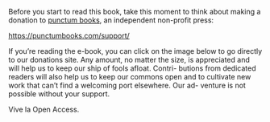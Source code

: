 Before you start to read this book, take this moment to think about making a donation to [punctum books](https://punctumbooks.com/support/), an independent non-profit press:

https://punctumbooks.com/support/

If you’re reading the e-book, you can click on the image below to go directly to our donations site. Any amount, no matter the size, is appreciated and will help us to keep our ship of fools afloat. Contri- butions from dedicated readers will also help us to keep our commons open and to cultivate new work that can’t find a welcoming port elsewhere. Our ad- venture is not possible without your support.

Vive la Open Access.
